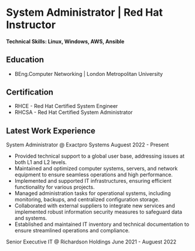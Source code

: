 # System Administrator | Red Hat Instructor 
#### Technical Skills: Linux, Windows, AWS, Ansible

## Education
- BEng.Computer Networking  | London Metropolitan University

## Certification
- RHCE  - Red Hat Certified System Engineer
- RHCSA - Red Hat Certified System Administrator

## Latest Work Experience
System Administrator @ Exactpro Systems  Auguest 2022 - Present
- Provided technical support to a global user base, addressing issues at both L1 and L2 levels.
- Maintained and optimized computer systems, servers, and network equipment to ensure seamless operations and high performance.
- Implemented and supported IT infrastructures, ensuring efficient functionality for various projects.
- Managed administration tasks for operational systems, including monitoring, backups, and centralized configuration storage.
- Collaborated with external suppliers to integrate new services and implemented robust information security measures to safeguard data and systems.
- Established and maintained IT inventory and technical documentation to ensure streamlined operations and compliance.

Senior Executive IT @ Richardson Holdings  June 2021 - Auguest 2022
